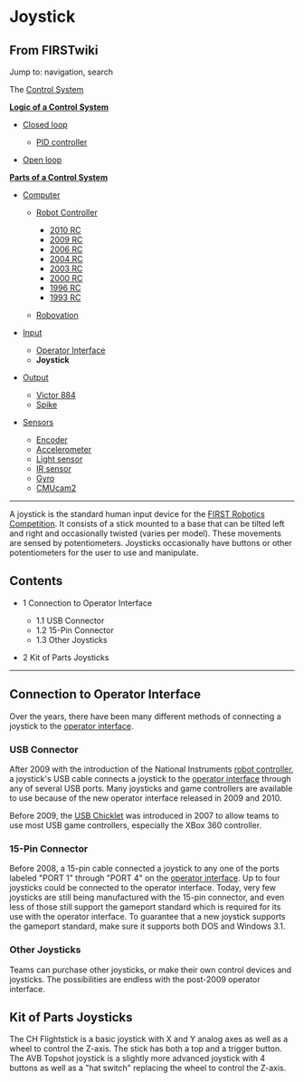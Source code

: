 # Joystick

## From FIRSTwiki

Jump to: navigation, search

The [Control System](control-system)

**[Logic of a Control System](Logic_of_a_control_system "Logic of a control system")**

- [Closed loop](closed-loop)

  - [PID controller](PID_controller "PID controller")

- [Open loop](open-loop)

**[Parts of a Control System](Parts_of_a_control_system "Parts of a control system")**

- [Computer](Computer "Computer")

  - [Robot Controller](robot-controller)

    - [2010 RC](Robot_Controller_%282010%29 "Robot Controller \(2010\)")
    - [2009 RC](Robot_Controller_%282009%29 "Robot Controller \(2009\)")
    - [2006 RC](Robot_Controller_%282006%29 "Robot Controller \(2006\)")
    - [2004 RC](Robot_Controller_%282004%29 "Robot Controller \(2004\)")
    - [2003 RC](Robot_Controller_%282003%29 "Robot Controller \(2003\)")
    - [2000 RC](Robot_Controller_%282000%29 "Robot Controller \(2000\)")
    - [1996 RC](/index.php?title=Robot_Controller_%281996%29&action=edit "Robot Controller \(1996\)")
    - [1993 RC](/index.php?title=Robot_Controller_%281993%29&action=edit "Robot Controller \(1993\)")

  - [Robovation](robovation)

- [Input](input)

  - [Operator Interface](operator-interface)
  - **Joystick**

- [Output](output)

  - [Victor 884](victor-884)
  - [Spike](spike-relay)

- [Sensors](sensor)

  - [Encoder](encoder)
  - [Accelerometer](accelerometer)
  - [Light sensor](/index.php?title=Light_sensor&action=edit "Light sensor")
  - [IR sensor](tsop34840)
  - [Gyro](gyro)
  - [CMUcam2](CMUcam2 "CMUcam2")

--------------------------------------------------------------------------------

A joystick is the standard human input device for the [FIRST Robotics Competition](FIRST_Robotics_Competition "FIRST Robotics
Competition"). It consists of a stick mounted to a base that can be tilted left and right and occasionally twisted (varies per model). These movements are sensed by potentiometers. Joysticks occasionally have buttons or other potentiometers for the user to use and manipulate.

## Contents

- 1 Connection to Operator Interface

  - 1.1 USB Connector
  - 1.2 15-Pin Connector
  - 1.3 Other Joysticks

- 2 Kit of Parts Joysticks

--------------------------------------------------------------------------------

## Connection to Operator Interface

Over the years, there have been many different methods of connecting a joystick to the [operator interface](Operator_Interface "Operator
Interface").

### USB Connector

After 2009 with the introduction of the National Instruments [robot controller](robot-controller), a joystick's USB cable connects a joystick to the [operator interface](operator-interface) through any of several USB ports. Many joysticks and game controllers are available to use because of the new operator interface released in 2009 and 2010.

Before 2009, the [USB Chicklet](USB_chicklet "USB chicklet") was introduced in 2007 to allow teams to use most USB game controllers, especially the XBox 360 controller.

### 15-Pin Connector

Before 2008, a 15-pin cable connected a joystick to any one of the ports labeled "PORT 1" through "PORT 4" on the [operator interface](operator-interface). Up to four joysticks could be connected to the operator interface. Today, very few joysticks are still being manufactured with the 15-pin connector, and even less of those still support the gameport standard which is required for its use with the operator interface. To guarantee that a new joystick supports the gameport standard, make sure it supports both DOS and Windows 3.1.

### Other Joysticks

Teams can purchase other joysticks, or make their own control devices and joysticks. The possibilities are endless with the post-2009 operator interface.

## Kit of Parts Joysticks

The CH Flightstick is a basic joystick with X and Y analog axes as well as a wheel to control the Z-axis. The stick has both a top and a trigger button. The AVB Topshot joystick is a slightly more advanced joystick with 4 buttons as well as a "hat switch" replacing the wheel to control the Z-axis.
